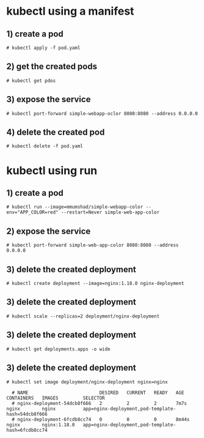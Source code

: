# kubectl using a manifest 
  ## 1) create a pod  
    # kubectl apply -f pod.yaml 
  ## 2) get the created pods
    # kubectl get pdos
  ## 3) expose the service
    # kubectl port-forward simple-webapp-oclor 8080:8080 --address 0.0.0.0
  ## 4) delete the created pod
    # kubectl delete -f pod.yaml

# kubectl using run
  ## 1) create a pod  
    # kubectl run --image=mmumshad/simple-webapp-color --env="APP_COLOR=red" --restart=Never simple-web-app-color 
  ## 2) expose the service
    # kubectl port-forward simple-web-app-color 8080:8080 --address 0.0.0.0
  ## 3) delete the created deployment
    # kubectl create deployment --image=nginx:1.18.0 nginx-deployment
  ## 3) delete the created deployment
    # kubectl scale --replicas=2 deployment/nginx-deployment
  ## 3) delete the created deployment
    # kubectl get deployments.apps -o wide
  ## 3) delete the created deployment
    # kubectl set image deployment/nginx-deployment nginx=nginx
  
      # NAME                          DESIRED   CURRENT   READY   AGE     CONTAINERS   IMAGES         SELECTOR
      # nginx-deployment-54dcb8f666   2         2         2       7m7s    nginx        nginx          app=nginx-deployment,pod-template-hash=54dcb8f666
      # nginx-deployment-6fcdb8cc74   0         0         0       8m44s   nginx        nginx:1.18.0   app=nginx-deployment,pod-template-hash=6fcdb8cc74
    

    
    
  
